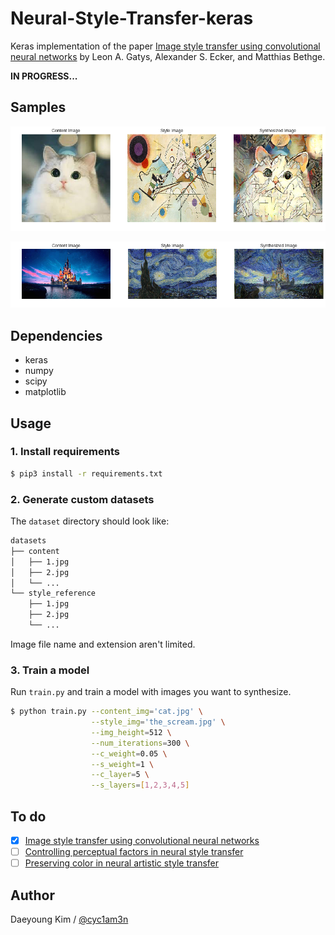 # Neural-Style-Transfer-keras

Keras implementation of the paper [Image style transfer using convolutional neural networks](https://www.cv-foundation.org/openaccess/content_cvpr_2016/html/Gatys_Image_Style_Transfer_CVPR_2016_paper.html) by Leon A. Gatys, Alexander S. Ecker, and Matthias Bethge.

**IN PROGRESS...**

## Samples

![](./assets/cat.png)

![](./assets/disney.png)

## Dependencies

* keras
* numpy
* scipy
* matplotlib

## Usage

### 1. Install requirements

```bash
$ pip3 install -r requirements.txt
```

### 2. Generate custom datasets

The `dataset` directory should look like:

```bash
datasets
├── content
│   ├── 1.jpg
│   ├── 2.jpg
│   └── ...
└── style_reference
    ├── 1.jpg
    ├── 2.jpg
    └── ...
```

Image file name and extension aren't limited.

### 3. Train a model

Run `train.py` and train a model with images you want to synthesize.

```bash
$ python train.py --content_img='cat.jpg' \
				  --style_img='the_scream.jpg' \
				  --img_height=512 \
				  --num_iterations=300 \
				  --c_weight=0.05 \
				  --s_weight=1 \
				  --c_layer=5 \
				  --s_layers=[1,2,3,4,5]
```

## To do

- [x] [Image style transfer using convolutional neural networks](https://www.cv-foundation.org/openaccess/content_cvpr_2016/html/Gatys_Image_Style_Transfer_CVPR_2016_paper.html)
- [ ] [Controlling perceptual factors in neural style transfer](http://openaccess.thecvf.com/content_cvpr_2017/papers/Gatys_Controlling_Perceptual_Factors_CVPR_2017_paper.pdf)
- [ ] [Preserving color in neural artistic style transfer](https://arxiv.org/abs/1606.05897)

## Author

Daeyoung Kim / [@cyc1am3n](https://github.com/cyc1am3n)